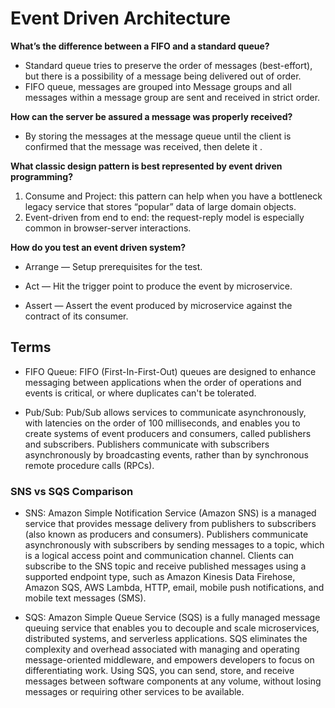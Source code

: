 # Event Driven Architecture

**What’s the difference between a FIFO and a standard queue?**

- Standard queue tries to preserve the order of messages (best-effort), but there is a possibility of a message being delivered out of order.
- FIFO queue, messages are grouped into Message groups and all messages within a message group are sent and received in strict order.

**How can the server be assured a message was properly received?**

- By storing the messages at the message queue until the client is confirmed that the message was received, then delete it .

**What classic design pattern is best represented by event driven programming?**

1. Consume and Project: this pattern can help when you have a bottleneck legacy service that stores “popular” data of large domain objects.
2. Event-driven from end to end: the request-reply model is especially common in browser-server interactions.

**How do you test an event driven system?**

- Arrange — Setup prerequisites for the test.

- Act — Hit the trigger point to produce the event by microservice.

- Assert — Assert the event produced by microservice against the contract of its consumer.

## Terms

- FIFO Queue: FIFO (First-In-First-Out) queues are designed to enhance messaging between applications when the order of operations and events is critical, or where duplicates can't be tolerated.

- Pub/Sub: Pub/Sub allows services to communicate asynchronously, with latencies on the order of 100 milliseconds, and enables you to create systems of event producers and consumers, called publishers and subscribers. Publishers communicate with subscribers asynchronously by broadcasting events, rather than by synchronous remote procedure calls (RPCs).

### SNS vs SQS Comparison

- SNS: Amazon Simple Notification Service (Amazon SNS) is a managed service that provides message delivery from publishers to subscribers (also known as producers and consumers). Publishers communicate asynchronously with subscribers by sending messages to a topic, which is a logical access point and communication channel. Clients can subscribe to the SNS topic and receive published messages using a supported endpoint type, such as Amazon Kinesis Data Firehose, Amazon SQS, AWS Lambda, HTTP, email, mobile push notifications, and mobile text messages (SMS).

- SQS: Amazon Simple Queue Service (SQS) is a fully managed message queuing service that enables you to decouple and scale microservices, distributed systems, and serverless applications. SQS eliminates the complexity and overhead associated with managing and operating message-oriented middleware, and empowers developers to focus on differentiating work. Using SQS, you can send, store, and receive messages between software components at any volume, without losing messages or requiring other services to be available.